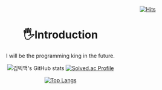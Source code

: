 <div align=right> 
  
[![Hits](https://hits.seeyoufarm.com/api/count/incr/badge.svg?url=https%3A%2F%2Fgithub.com%2FBigMacKIM&count_bg=%23EEA4D9&title_bg=%23B02F9C&icon=&icon_color=%23E7E7E7&title=hits&edge_flat=false)](https://hits.seeyoufarm.com)
</div>


<div align=center>  
 
# 🖐️Introduction
I will be the programming king in the future. </br>


![김빅맥's GitHub stats](https://github-readme-stats.vercel.app/api?username=BigMacKIM&theme=radical&show_icons=true)
[![Solved.ac Profile](http://mazassumnida.wtf/api/generate_badge?boj=koust6u)](https://solved.ac/koust6u)  
  
[![Top Langs](https://github-readme-stats.vercel.app/api/top-langs/?username=BigMacKIM&layout=compact)](https://github.com/BigMacKIM/github-readme-stats)  
  
</div>
  
